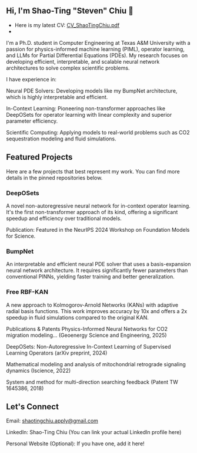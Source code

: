 ## Hi, I'm Shao-Ting "Steven" Chiu 👋

- Here is my latest CV: [CV_ShaoTingChiu.pdf](https://github.com/user-attachments/files/22011507/Chiu_Shao-Ting_2026_ece.pdf)
- 
I'm a Ph.D. student in Computer Engineering at Texas A&M University with a passion for physics-informed machine learning (PIML), operator learning, and LLMs for Partial Differential Equations (PDEs). My research focuses on developing efficient, interpretable, and scalable neural network architectures to solve complex scientific problems.

I have experience in:

Neural PDE Solvers: Developing models like my BumpNet architecture, which is highly interpretable and efficient.

In-Context Learning: Pioneering non-transformer approaches like DeepOSets for operator learning with linear complexity and superior parameter efficiency.

Scientific Computing: Applying models to real-world problems such as CO2 sequestration modeling and fluid simulations.

## Featured Projects

Here are a few projects that best represent my work. You can find more details in the pinned repositories below.

### DeepOSets

A novel non-autoregressive neural network for in-context operator learning. It's the first non-transformer approach of its kind, offering a significant speedup and efficiency over traditional models.

Publication: Featured in the NeurIPS 2024 Workshop on Foundation Models for Science.

### BumpNet
An interpretable and efficient neural PDE solver that uses a basis-expansion neural network architecture. It requires significantly fewer parameters than conventional PINNs, yielding faster training and better generalization.

### Free RBF-KAN
A new approach to Kolmogorov-Arnold Networks (KANs) with adaptive radial basis functions. This work improves accuracy by 10x and offers a 2x speedup in fluid simulations compared to the original KAN.

Publications & Patents
Physics-Informed Neural Networks for CO2 migration modeling... (Geoenergy Science and Engineering, 2025)

DeepOSets: Non-Autoregressive In-Context Learning of Supervised Learning Operators (arXiv preprint, 2024)

Mathematical modeling and analysis of mitochondrial retrograde signaling dynamics (Iscience, 2022)

System and method for multi-direction searching feedback (Patent TW 1645386, 2018)

## Let's Connect
Email: shaotingchiu.apply@gmail.com

LinkedIn: Shao-Ting Chiu (You can link your actual LinkedIn profile here)

Personal Website (Optional): If you have one, add it here!
